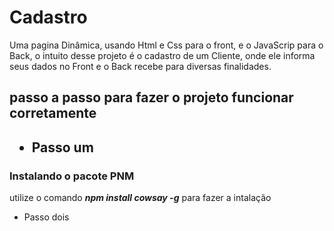 # Cadastro
Uma pagina Dinâmica, usando Html e Css para o front, e o JavaScrip para o Back, o intuito desse projeto é o cadastro de um Cliente, onde ele informa seus dados no Front e o Back recebe para diversas finalidades. 
 <h2> passo a passo para fazer o projeto funcionar corretamente<h2>
<ul>
  <li>Passo um</li>
</ul>
 <h3>Instalando o pacote PNM</h3>
 <p> utilize o comando <b><i>npm install cowsay -g</i></b> para fazer a intalação</p>
<ul>
 <li>Passo dois</li>
</ul>
